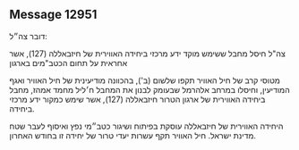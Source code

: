 ## Message 12951

דובר צה״ל:

צה"ל חיסל מחבל ששימש מוקד ידע מרכזי ביחידה האווירית של חיזבאללה (127), אשר אחראית על תחום הכטב"מים בארגון

מטוסי קרב של חיל האוויר תקפו שלשום (ב'), בהכוונה מודיעינית של חיל האוויר ואגף המודיעין, וחיסלו במרחב אלהרמל שבעומק לבנון את המחבל ח׳ליל מחמד אמהז, מחבל ביחידה האווירית של ארגון הטרור חיזבאללה (127), אשר שימש כמקור ידע מרכזי ביחידה. 
 
היחידה האווירית של חיזבאללה עוסקת בפיתוח ושיגור כטב״מי נפץ ואיסוף לעבר שטח מדינת ישראל.
חיל האוויר תקף עשרות יעדי טרור של יחידה זו בחודש האחרון.

